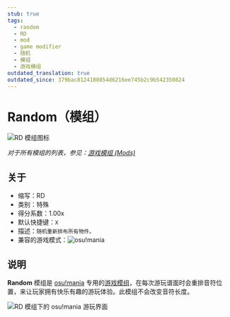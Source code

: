 ```yaml
---
stub: true
tags:
  - random
  - RD
  - mod
  - game modifier
  - 随机
  - 模组
  - 游戏模组
outdated_translation: true
outdated_since: 379bac8124180854d6216ee745b2c9b542350824
---
```


# Random（模组）

![RD 模组图标](/wiki/shared/mods/RD.png "Random (RD) 模组图标")

*对于所有模组的列表，参见：[游戏模组 (Mods)](/wiki/Gameplay/Game_modifier)*

## 关于

- 缩写：RD
- 类别：特殊
- 得分系数：1.00x
- 默认快捷键：`X`
- 描述：`随机重新排布所有物件。`
- 兼容的游戏模式：![][osu!mania]

## 说明

**Random** 模组是 [osu!mania](/wiki/Game_mode/osu!mania) 专用的[游戏模组](/wiki/Gameplay/Game_modifier)，在每次游玩谱面时会重排音符位置，来让玩家拥有快乐有趣的游玩体验。此模组不会改变音符长度。

![RD 模组下的 osu!mania 游玩界面](img/RD-comparison-mania.jpg "osu!mania 正常游玩（左图）与 Random 模组启用后（右图）的界面对比")

[osu!mania]: /wiki/shared/mode/mania.png "osu!mania"
